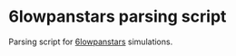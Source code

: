 # 6lowpanstars parsing script
Parsing script for [6lowpanstars](https://github.com/FBDr/6lowpanstars) simulations.
